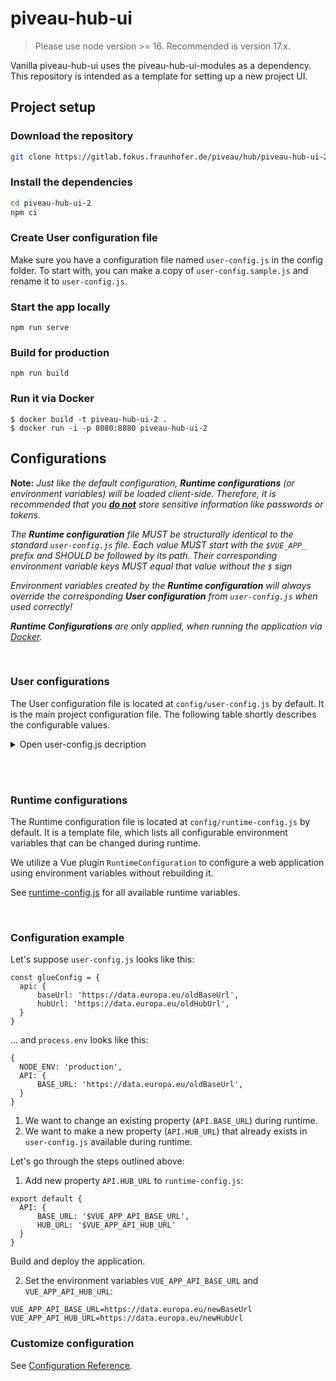 # piveau-hub-ui

> Please use node version >= 16. Recommended is version 17.x.

Vanilla piveau-hub-ui uses the piveau-hub-ui-modules as a dependency.
This repository is intended as a template for setting up a new project UI.

## Project setup

### Download the repository

```bash
git clone https://gitlab.fokus.fraunhofer.de/piveau/hub/piveau-hub-ui-2.git
```

### Install the dependencies

```bash
cd piveau-hub-ui-2
npm ci
```

### Create User configuration file
Make sure you have a configuration file named `user-config.js` in the config folder.
To start with, you can make a copy of `user-config.sample.js` and rename it to `user-config.js`.

### Start the app locally
```
npm run serve
```

### Build for production
```
npm run build
```

### Run it via Docker

```
$ docker build -t piveau-hub-ui-2 .
$ docker run -i -p 8080:8080 piveau-hub-ui-2
```

## Configurations

**Note:** _Just like the default configuration, **Runtime configurations** (or environment variables) will be loaded client-side. Therefore, it is recommended that you <ins>**do not**</ins> store sensitive information like passwords or tokens._

_The **Runtime configuration** file MUST be structurally identical to the standard `user-config.js` file. Each value MUST start with the `$VUE_APP_` prefix and SHOULD be followed by its path.
Their corresponding environment variable keys MUST equal that value without the `$` sign_

_Environment variables created by the **Runtime configuration** will always override the corresponding **User configuration** from `user-config.js` when used correctly!_

_**Runtime Configurations** are only applied, when running the application via [Docker](#run-it-via-docker)._




<br>

### User configurations
The User configuration file is located at `config/user-config.js` by default. It is the main project configuration file. The following table shortly describes the configurable values.

<details>
<summary>Open user-config.js decription</summary>

<br>

# api

This property contains information about base URLs and APIs used in piveau-hub-ui.

## baseUrl 
URL to Hub-Search API.

## hubUrl
URL to Hub-Repo API.

## qualityBaseUrl
URL to MQA Cache API.

## similarityBaseUrl
URL to Similarity API.

## fileUploadUrl
URL to Hub-Store API.

## sparqlUrl
SPARQL Base URL.

## gazetteerBaseUrl
URL to Hub-Search Gazetteer API.

## catalogBaseUrl
Catalog Base URL.

## vueAppCorsproxyApiUrl
URL to CORS Proxy API.


<br><br>


# authentication

This property contains information about authentication (Login / Logout, Keycloak) used in piveau-hub-ui.


## useService 
Enables the authentication service. To deactivate the authentication, set this value to `false`.

## login
Login / Logout configuration values.

## keycloak
Keycloak configuration values (Realm, ClientID, URL, ...).

## rtp
RTP default values.

## authToken
Keycloak Authentication Token.


<br><br>


# routing

This property contains information about authentication (Login / Logout, Keycloak) used in piveau-hub-ui.

## routerOptions 
Vue Router configuration values.

## navigation
Navigation configuration values.

## pagination
Pagination configuration values.


<br><br>


# metadata

This property contains information about metadata used in piveau-hub-ui.

## title 
Title of the application.

## description
Description of the application.

## keywords
Keywords describing the application.


<br><br>


# content 

This property contains information about the content of views that are available in piveau-hub-ui.

## datasets 
Contains configuration values that are used on the `Datasets` page.

## catalogs
Contains configuration values that are used on the `Catalogues` page.

## datasetDetails
Contains configuration values that are used on the `DatasetDetails` page.

## maps
Contains configuration values that are used to create the map component.

## dataProviderInterface
Contains configuration values that are used for the `DataProviderInterface`.


<br><br>


# languages

This property contains information about languages used in piveau-hub-ui.

## useLanguageSelector 
_Note: This property is currently not used, but will be used in future versions._

Enables the Language Selector in the Header component.

## locale
Default Language value on application start _(English)_.

## fallbackLocale
Default Fallback Language value _(English)_.


<br><br>


# services

This property contains a list of services used in piveau-hub-ui.

## datasetService
Service resposible for querying all `Dataset` related data.

## catalogService
Service resposible for querying all `Catalog` related data.

## uploadService
Service resposible for uploading data created by the `DataProviderInterface` related data.

## gazetteerService
Service resposible for querying autocomplete data.


<br><br>


# themes

This property contains information about themes used in piveau-hub-ui.

## header
The theme of the `Header` component.


<br><br>


# tracker

This property contains information tracking software used in piveau-hub-ui.

## isPiwikPro
Switch between different tracking software tools. <br>

| Value   | Tracking Software     |  
|---      |-----------------------|
| true    | Piwik Pro             |  
| false   | Matomo                |  

<br>

## siteId
ID for tracking software.

## trackerUrl
URL to tracking software.

</details>

<br><br>

### Runtime configurations
The Runtime configuration file is located at `config/runtime-config.js` by default. It is a template file, which lists all configurable environment variables that can be changed during runtime.

We utilize a Vue plugin `RuntimeConfiguration` to configure a web application using environment variables without rebuilding it.

See [runtime-config.js](config/runtime-config.js) for all available runtime variables.

<br>

### Configuration example
Let's suppose `user-config.js` looks like this:
```
const glueConfig = {
  api: {
      baseUrl: 'https://data.europa.eu/oldBaseUrl',
      hubUrl: 'https://data.europa.eu/oldHubUrl',
  }
}
```

... and `process.env` looks like this:
```
{
  NODE_ENV: 'production',
  API: {
      BASE_URL: 'https://data.europa.eu/oldBaseUrl',
  }
}
```

1. We want to change an existing property (`API.BASE_URL`) during runtime.
2. We want to make a new property (`API.HUB_URL`) that already exists in `user-config.js` available during runtime.

Let's go through the steps outlined above:

1.  Add new property `API.HUB_URL` to `runtime-config.js`:
```
export default {
  API: {
      BASE_URL: '$VUE_APP_API_BASE_URL',
      HUB_URL: '$VUE_APP_API_HUB_URL'
  }
}
```

Build and deploy the application.

2.  Set the environment variables `VUE_APP_API_BASE_URL` and `VUE_APP_API_HUB_URL`:
```
VUE_APP_API_BASE_URL=https://data.europa.eu/newBaseUrl
VUE_APP_API_HUB_URL=https://data.europa.eu/newHubUrl
```


### Customize configuration
See [Configuration Reference](https://cli.vuejs.org/config/).
